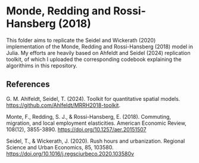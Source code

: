 # Monde, Redding and Rossi-Hansberg (2018)

This folder aims to replicate the Seidel and Wickerath (2020) implementation of the Monde, Redding and Rossi-Hansberg (2018) model in Julia. My efforts are heavily based on Ahfeldt and Seidel (2024) replication toolkit, of which I uploaded the corresponding codebook explaining the algorithims in this repository.

## References

G. M. Ahlfeldt, Seidel, T. (2024). Toolkit for quantitative spatial models. https://github.com/Ahlfeldt/MRRH2018-toolkit.

Monte, F., Redding, S. J., & Rossi-Hansberg, E. (2018). Commuting, migration, and local employment elasticities. American Economic Review, 108(12), 3855-3890. https://doi.org/10.1257/aer.20151507

Seidel, T., & Wickerath, J. (2020). Rush hours and urbanization. Regional Science and Urban Economics, 85, 103580. https://doi.org/10.1016/j.regsciurbeco.2020.103580v
